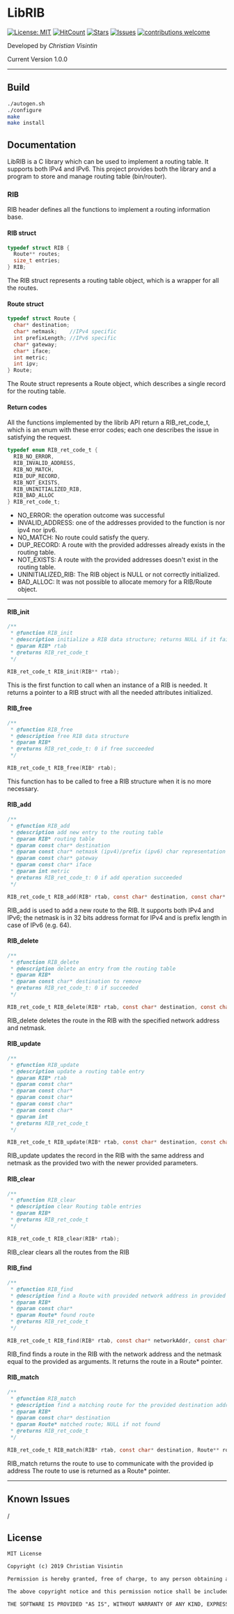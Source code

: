 # LibRIB

[![License: MIT](https://img.shields.io/badge/License-MIT-red.svg)](https://opensource.org/licenses/MIT) [![HitCount](http://hits.dwyl.io/ChristianVisintin/librib.svg)](http://hits.dwyl.io/ChristianVisintin/librib) [![Stars](https://img.shields.io/github/stars/ChristianVisintin/librib.svg)](https://github.com/ChristianVisintin/librib) [![Issues](https://img.shields.io/github/issues/ChristianVisintin/librib.svg)](https://github.com/ChristianVisintin/librib) [![contributions welcome](https://img.shields.io/badge/contributions-welcome-brightgreen.svg?style=flat)](https://github.com/ChristianVisintin/librib/issues)

Developed by *Christian Visintin*

Current Version 1.0.0

---

## Build

```sh
./autogen.sh
./configure
make
make install
```

## Documentation

LibRIB is a C library which can be used to implement a routing table. It supports both IPv4 and IPv6.
This project provides both the library and a program to store and manage routing table (bin/router).

### RIB

RIB header defines all the functions to implement a routing information base.

#### RIB struct

```C
typedef struct RIB {
  Route** routes;
  size_t entries;
} RIB;
```

The RIB struct represents a routing table object, which is a wrapper for all the routes.

#### Route struct

```C
typedef struct Route {
  char* destination;
  char* netmask;    //IPv4 specific
  int prefixLength; //IPv6 specific
  char* gateway;
  char* iface;
  int metric;
  int ipv;
} Route;
```

The Route struct represents a Route object, which describes a single record for the routing table.

#### Return codes

All the functions implemented by the librib API return a RIB_ret_code_t, which is an enum with these error codes; each one describes the issue in satisfying the request.

```C
typedef enum RIB_ret_code_t {
  RIB_NO_ERROR,
  RIB_INVALID_ADDRESS,
  RIB_NO_MATCH,
  RIB_DUP_RECORD,
  RIB_NOT_EXISTS,
  RIB_UNINITIALIZED_RIB,
  RIB_BAD_ALLOC
} RIB_ret_code_t;
```

* NO_ERROR: the operation outcome was successful
* INVALID_ADDRESS: one of the addresses provided to the function is nor ipv4 nor ipv6.
* NO_MATCH: No route could satisfy the query.
* DUP_RECORD: A route with the provided addresses already exists in the routing table.
* NOT_EXISTS: A route with the provided addresses doesn't exist in the routing table.
* UNINITIALIZED_RIB: The RIB object is NULL or not correctly initialized.
* BAD_ALLOC: It was not possible to allocate memory for a RIB/Route object.

---

#### RIB_init

```C
/**
 * @function RIB_init
 * @description initialize a RIB data structure; returns NULL if it fails
 * @param RIB* rtab
 * @returns RIB_ret_code_t
 */

RIB_ret_code_t RIB_init(RIB** rtab);
```

This is the first function to call when an instance of a RIB is needed. It returns a pointer to a RIB struct with all the needed attributes initialized.

#### RIB_free

```C
/**
 * @function RIB_free
 * @description free RIB data structure
 * @param RIB*
 * @returns RIB_ret_code_t: 0 if free succeeded
 */

RIB_ret_code_t RIB_free(RIB* rtab);
```

This function has to be called to free a RIB structure when it is no more necessary.

#### RIB_add

```C
/**
 * @function RIB_add
 * @description add new entry to the routing table
 * @param RIB* routing table
 * @param const char* destination
 * @param const char* netmask (ipv4)/prefix (ipv6) char representation
 * @param const char* gateway
 * @param const char* iface
 * @param int metric
 * @returns RIB_ret_code_t: 0 if add operation succeeded
 */

RIB_ret_code_t RIB_add(RIB* rtab, const char* destination, const char* netmask, const char* gateway, const char* iface, int metric);
```

RIB_add is used to add a new route to the RIB.
It supports both IPv4 and IPv6; the netmask is in 32 bits address format for IPv4 and is prefix length in case of IPv6 (e.g. 64).

#### RIB_delete

```C
/**
 * @function RIB_delete
 * @description delete an entry from the routing table
 * @param RIB*
 * @param const char* destination to remove
 * @returns RIB_ret_code_t: 0 if succeeded
 */

RIB_ret_code_t RIB_delete(RIB* rtab, const char* destination, const char* netmask);
```

RIB_delete deletes the route in the RIB with the specified network address and netmask.

#### RIB_update

```C
/**
 * @function RIB_update
 * @description update a routing table entry
 * @param RIB* rtab
 * @param const char*
 * @param const char*
 * @param const char*
 * @param const char*
 * @param const char*
 * @param int
 * @returns RIB_ret_code_t
 */

RIB_ret_code_t RIB_update(RIB* rtab, const char* destination, const char* netmask, const char* newNetmask, const char* newGateway, const char* newIface, int newMetric);
```

RIB_update updates the record in the RIB with the same address and netmask as the provided two with the newer provided parameters.

#### RIB_clear

```C
/**
 * @function RIB_clear
 * @description clear Routing table entries
 * @param RIB*
 * @returns RIB_ret_code_t
 */

RIB_ret_code_t RIB_clear(RIB* rtab);
```

RIB_clear clears all the routes from the RIB

#### RIB_find

```C
/**
 * @function RIB_find
 * @description find a Route with provided network address in provided route table
 * @param RIB*
 * @param const char*
 * @param Route* found route
 * @returns RIB_ret_code_t
 */

RIB_ret_code_t RIB_find(RIB* rtab, const char* networkAddr, const char* netmask, Route** route);
```

RIB_find finds a route in the RIB with the network address and the netmask equal to the provided as arguments.
It returns the route in a Route* pointer.

#### RIB_match

```C
/**
 * @function RIB_match
 * @description find a matching route for the provided destination address; Longest prefix match is used in case of ambiguity; supports both ipv4 and ipv6
 * @param RIB*
 * @param const char* destination
 * @param Route* matched route; NULL if not found
 * @returns RIB_ret_code_t
 */

RIB_ret_code_t RIB_match(RIB* rtab, const char* destination, Route** route);
```

RIB_match returns the route to use to communicate with the provided ip address
The route to use  is returned as a Route* pointer.

---

## Known Issues

/

## License

```txt
MIT License

Copyright (c) 2019 Christian Visintin

Permission is hereby granted, free of charge, to any person obtaining a copy of this software and associated documentation files (the "Software"), to deal in the Software without restriction, including without limitation the rights to use, copy, modify, merge, publish, distribute, sublicense, and/or sell copies of the Software, and to permit persons to whom the Software is furnished to do so, subject to the following conditions:

The above copyright notice and this permission notice shall be included in all copies or substantial portions of the Software.

THE SOFTWARE IS PROVIDED "AS IS", WITHOUT WARRANTY OF ANY KIND, EXPRESS OR IMPLIED, INCLUDING BUT NOT LIMITED TO THE WARRANTIES OF MERCHANTABILITY, FITNESS FOR A PARTICULAR PURPOSE AND NONINFRINGEMENT. IN NO EVENT SHALL THE AUTHORS OR COPYRIGHT HOLDERS BE LIABLE FOR ANY CLAIM, DAMAGES OR OTHER LIABILITY, WHETHER IN AN ACTION OF CONTRACT, TORT OR OTHERWISE, ARISING FROM, OUT OF OR IN CONNECTION WITH THE SOFTWARE OR THE USE OR OTHER DEALINGS IN THE SOFTWARE.
```
